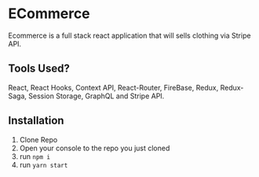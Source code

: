 # ECommerce

Ecommerce is a full stack react application that will sells clothing via Stripe API.

## Tools Used?

React, React Hooks, Context API, React-Router, FireBase, Redux, Redux-Saga, Session Storage, GraphQL and Stripe API.

## Installation

1. Clone Repo
2. Open your console to the repo you just cloned
3. run `npm i`
4. run `yarn start`
